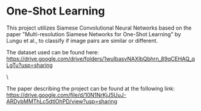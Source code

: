 # One-Shot Learning
This project utilizes Siamese Convolutional Neural Networks based on the paper "Multi-resolution Siamese Networks for One-Shot Learning" by Lungu et al., to classify if image pairs are similar or different.

The dataset used can be found here: https://drive.google.com/drive/folders/1wuIbasvNAXIbQbhrn_89qCEHAQ_qLgTu?usp=sharing

\

The paper describing the project can be found at the following link:
https://drive.google.com/file/d/10N1NrKjJ5UuJ-ARDybMMThLc5dtlOhPD/view?usp=sharing
